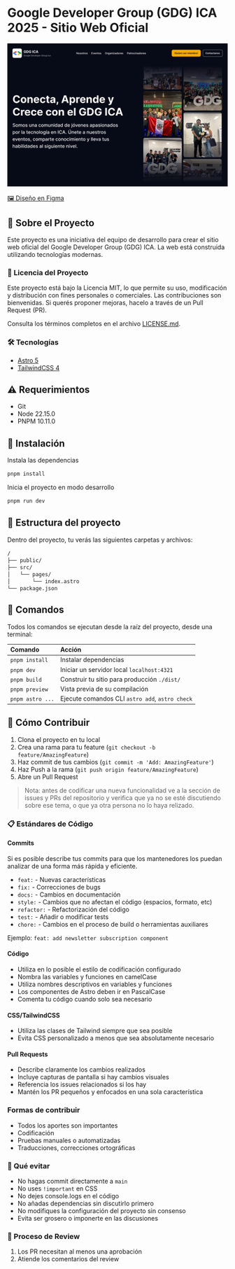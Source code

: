 # Google Developer Group (GDG) ICA 2025 - Sitio Web Oficial

![gdg cover image](preview.png)

[🖼️ Diseño en Figma](https://www.figma.com/design/OsE9m2hnvt7DjuI7e7Ocx3/GDG-ICA?node-id=0-1&t=XAHKhrJY81pkcRk6-1)

## 🚀 Sobre el Proyecto

Este proyecto es una iniciativa del equipo de desarrollo para crear el sitio web oficial del Google Developer Group (GDG) ICA. La web está construida utilizando tecnologías modernas.

### 📝 Licencia del Proyecto

Este proyecto está bajo la Licencia MIT, lo que permite su uso, modificación y distribución con fines personales o comerciales.
Las contribuciones son bienvenidas. Si querés proponer mejoras, hacelo a través de un Pull Request (PR).

Consulta los términos completos en el archivo [LICENSE.md](LICENSE.md).

### 🛠️ Tecnologías

- [Astro 5](https://astro.build)
- [TailwindCSS 4](https://tailwindcss.com)


## ⚠️ Requerimientos

- Git
- Node 22.15.0
- PNPM 10.11.0


## 🔧 Instalación

Instala las dependencias

```sh
pnpm install
```

Inicia el proyecto en modo desarrollo

```sh
pnpm run dev
```

## 🚀 Estructura del proyecto

Dentro del proyecto, tu verás las siguientes carpetas y archivos:

```plaintext
/
├── public/
├── src/
│   └── pages/
│       └── index.astro
└── package.json
```

## 🧞 Comandos

Todos los comandos se ejecutan desde la raíz del proyecto, desde una terminal:

| Comando          | Acción                                          |
| :--------------- | :---------------------------------------------- |
| `pnpm install`   | Instalar dependencias                           |
| `pnpm dev`       | Iniciar un servidor local `localhost:4321`      |
| `pnpm build`     | Construir tu sitio para producción `./dist/`    |
| `pnpm preview`   | Vista previa de su compilación                  |
| `pnpm astro ...` | Ejecute comandos CLI `astro add`, `astro check` |

## 🤝 Cómo Contribuir

1. Clona el proyecto en tu local
2. Crea una rama para tu feature (`git checkout -b feature/AmazingFeature`)
3. Haz commit de tus cambios (`git commit -m 'Add: AmazingFeature'`)
4. Haz Push a la rama (`git push origin feature/AmazingFeature`)
5. Abre un Pull Request

> Nota: antes de codificar una nueva funcionalidad ve a la sección de issues y PRs del repositorio y verifica que ya no se esté discutiendo sobre ese tema, o que ya otra persona no lo haya relizado.

### 📋 Estándares de Código

#### Commits

Si es posible describe tus commits para que los mantenedores los puedan analizar de una forma más rápida y eficiente.

- `feat:` - Nuevas características
- `fix:` - Correcciones de bugs
- `docs:` - Cambios en documentación
- `style:` - Cambios que no afectan el código (espacios, formato, etc)
- `refactor:` - Refactorización del código
- `test:` - Añadir o modificar tests
- `chore:` - Cambios en el proceso de build o herramientas auxiliares

Ejemplo: `feat: add newsletter subscription component`

#### Código

- Utiliza en lo posible el estilo de codificación configurado
- Nombra las variables y funciones en camelCase
- Utiliza nombres descriptivos en variables y funciones
- Los componentes de Astro deben ir en PascalCase
- Comenta tu código cuando solo sea necesario

#### CSS/TailwindCSS

- Utiliza las clases de Tailwind siempre que sea posible
- Evita CSS personalizado a menos que sea absolutamente necesario

#### Pull Requests

- Describe claramente los cambios realizados
- Incluye capturas de pantalla si hay cambios visuales
- Referencia los issues relacionados si los hay
- Mantén los PR pequeños y enfocados en una sola característica

### Formas de contribuir

- Todos los aportes son importantes
- Codificación
- Pruebas manuales o automatizadas
- Traducciones, correcciones ortográficas

### 🚫 Qué evitar

- No hagas commit directamente a `main`
- No uses `!important` en CSS
- No dejes console.logs en el código
- No añadas dependencias sin discutirlo primero
- No modifiques la configuración del proyecto sin consenso
- Evita ser grosero o imponerte en las discusiones

### 👥 Proceso de Review

1. Los PR necesitan al menos una aprobación
2. Atiende los comentarios del review
